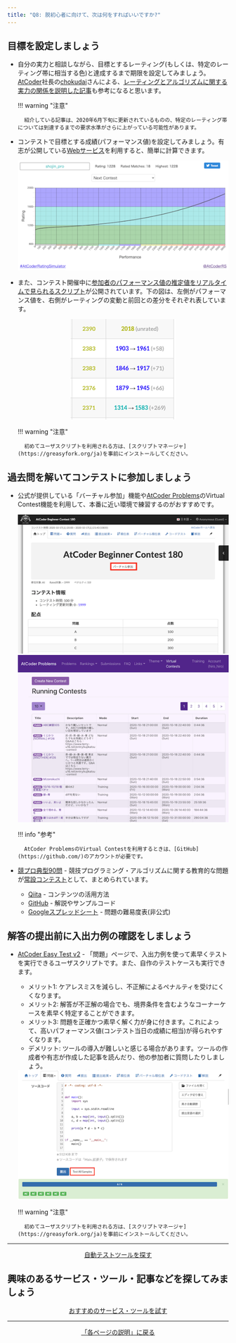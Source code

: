 ```yaml
---
title: "Q8: 脱初心者に向けて、次は何をすればいいですか?"
---
```


## 目標を設定しましょう

- 自分の実力と相談しながら、目標とするレーティング(もしくは、特定のレーティング帯に相当する色)と達成するまで期限を設定してみましょう。[AtCoder](https://atcoder.jp/)社長の[chokudai](https://twitter.com/chokudai)さんによる、[レーティングとアルゴリズムに関する実力の関係を説明した記事](http://chokudai.hatenablog.com/entry/2019/02/11/155904)も参考になると思います。

    !!! warning "注意"

        紹介している記事は、2020年6月下旬に更新されているものの、特定のレーティング帯については到達するまでの要求水準がさらに上がっている可能性があります。

- コンテストで目標とする成績(パフォーマンス値)を設定してみましょう。有志が公開している[Webサービス](https://atcoderratingsimulator.herokuapp.com/)を利用すると、簡単に計算できます。

    <div align="center">
      <img loading = "lazy" src="../../images/web_app/atcoder_rating_simulator_web.png" alt="atcoder rating simulator web">
    </div>

- また、コンテスト開催中に[参加者のパフォーマンス値の推定値をリアルタイムで見られるスクリプト](https://greasyfork.org/ja/scripts/369954-ac-predictor)が公開されています。下の図は、左側がパフォーマンス値を、右側がレーティングの変動と前回との差分をそれぞれ表しています。

    <div align="center">
      <img loading = "lazy" src="../../images/userscript/atcoder_predictor.png" alt="ac predictor">
    </div>

    !!! warning "注意"

        初めてユーザスクリプトを利用される方は、[スクリプトマネージャ](https://greasyfork.org/ja)を事前にインストールしてください。

## 過去問を解いてコンテストに参加しましょう

- 公式が提供している「バーチャル参加」機能や[AtCoder Problems](https://kenkoooo.com/atcoder/)のVirtual Contest機能を利用して、本番に近い環境で練習するのがおすすめです。

    <div align="center">
      <img loading = "lazy" src="../../images/official/virtual_participation.png" alt="virtual participation">
    </div>

    <div align="center">
      <img loading = "lazy" src="../../images/web_app/atcoder_problems_virtual_contests_mode.png" alt="atcoder problems virtual contests mode">
    </div>

    !!! info "参考"

        AtCoder ProblemsのVirtual Contestを利用するときは、[GitHub](https://github.com/)のアカウントが必要です。

- [競プロ典型90問](https://twitter.com/e869120/status/1376089196100653060) - 競技プログラミング・アルゴリズムに関する教育的な問題が[常設コンテスト](https://atcoder.jp/contests/typical90)として、まとめられています。
    - [Qiita](https://qiita.com/e869120/items/1b2a5f0f07fd927e44e9) - コンテンツの活用方法
    - [GitHub](https://github.com/E869120/kyopro_educational_90) - 解説やサンプルコード
    - [Googleスプレッドシート](https://docs.google.com/spreadsheets/d/1GG4Higis4n4GJBViVltjcbuNfyr31PzUY_ZY1zh2GuI/edit#gid=0) - 問題の難易度表(非公式)

## 解答の提出前に入出力例の確認をしましょう

- [AtCoder Easy Test v2](https://greasyfork.org/ja/scripts/433152-atcoder-easy-test-v2) - 「問題」ページで、入出力例を使って素早くテストを実行できるユーザスクリプトです。また、自作のテストケースも実行できます。
    - メリット1: ケアレスミスを減らし、不正解によるペナルティを受けにくくなります。
    - メリット2: 解答が不正解の場合でも、境界条件を含むようなコーナーケースを素早く特定することができます。
    - メリット3: 問題を正確かつ素早く解く力が身に付きます。これによって、高いパフォーマンス値(コンテスト当日の成績に相当)が得られやすくなります。
    - デメリット: ツールの導入が難しいと感じる場合があります。ツールの作成者や有志が作成した記事を読んだり、他の参加者に質問したりしましょう。

    <div align="center">
      <img loading = "lazy" src="../../images/userscript/atcoder_easy_test.png" alt="atcoder easy test">
    </div>

    !!! warning "注意"

        初めてユーザスクリプトを利用される方は、[スクリプトマネージャ](https://greasyfork.org/ja)を事前にインストールしてください。

---

  <div align="center">
    <a href="../../cli/test_tools">自動テストツールを探す</a>
  </div>

## 興味のあるサービス・ツール・記事などを探してみましょう

  <div align="center">
    <a href="../../recommendation">おすすめのサービス・ツールを試す</a>
  </div>

---

  <div align="center">
    <a href="../../quick_start">「各ページの説明」に戻る</a>
  </div>
